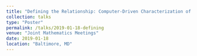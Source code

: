 ```yaml
---
title: "Defining the Relationship: Computer-Driven Characterization of the Binding of Host and Guest Molecules"
collection: talks
type: "Poster"
permalink: /talks/2019-01-18-defining
venue: "Joint Mathematics Meetings"
date: 2019-01-18
location: "Baltimore, MD"
---
```


<!-- This is a description of your talk, which is a markdown files that can be all markdown-ified like any other post. Yay markdown! -->
